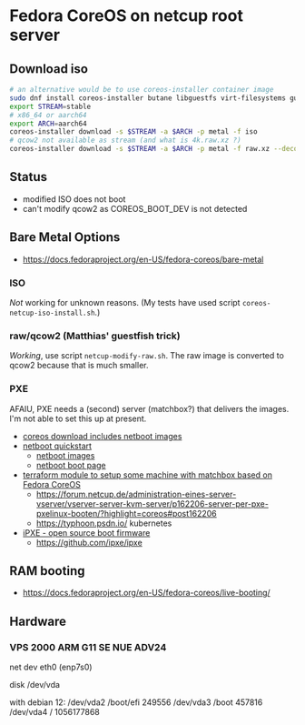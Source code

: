 # Fedora CoreOS on netcup root server

## Download iso

```bash
# an alternative would be to use coreos-installer container image
sudo dnf install coreos-installer butane libguestfs virt-filesystems guestfs-tools
export STREAM=stable
# x86_64 or aarch64
export ARCH=aarch64
coreos-installer download -s $STREAM -a $ARCH -p metal -f iso
# qcow2 not available as stream (and what is 4k.raw.xz ?)
coreos-installer download -s $STREAM -a $ARCH -p metal -f raw.xz --decompress
```

## Status

* modified ISO does not boot
* can't modify qcow2 as COREOS_BOOT_DEV is not detected

## Bare Metal Options

* https://docs.fedoraproject.org/en-US/fedora-coreos/bare-metal

### ISO

_Not_ working for unknown reasons. (My tests have used script `coreos-netcup-iso-install.sh`.)

### raw/qcow2 (Matthias' guestfish trick)

*Working*, use script `netcup-modify-raw.sh`. The raw image is converted to qcow2 because that is much smaller.

### PXE

AFAIU, PXE needs a (second) server (matchbox?) that delivers the images. I'm not able to set this up at present.

* [coreos download includes netboot images](https://fedoraproject.org/de/coreos/download?stream=stable)
* [netboot quickstart](https://netboot.xyz/docs/quick-start/)
  + [netboot images](https://netboot.xyz/downloads/)
  + [netboot boot page](https://boot.netboot.xyz/)
* [terraform module to setup some machine with matchbox based on Fedora CoreOS](https://github.com/ecky-l/fcos-pxe-bootstrapper)
  + https://forum.netcup.de/administration-eines-server-vserver/vserver-server-kvm-server/p162206-server-per-pxe-pxelinux-booten/?highlight=coreos#post162206
  + https://typhoon.psdn.io/ kubernetes
* [ iPXE - open source boot firmware](https://ipxe.org/)
  + https://github.com/ipxe/ipxe

## RAM booting

* https://docs.fedoraproject.org/en-US/fedora-coreos/live-booting/

## Hardware

### VPS 2000 ARM G11 SE NUE ADV24

net dev
eth0 (enp7s0)

disk
/dev/vda

with debian 12:
/dev/vda2   /boot/efi       249556
/dev/vda3   /boot           457816
/dev/vda4   /               1056177868
